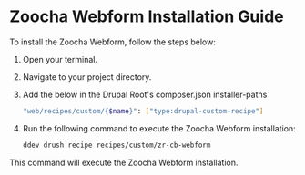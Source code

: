 # Zoocha Webform Installation Guide

To install the Zoocha Webform, follow the steps below:

1. Open your terminal.
2. Navigate to your project directory.
3. Add the below in the Drupal Root's composer.json installer-paths
    ```sh
    "web/recipes/custom/{$name}": ["type:drupal-custom-recipe"]
    ```
4. Run the following command to execute the Zoocha Webform installation:

    ```sh
    ddev drush recipe recipes/custom/zr-cb-webform
    ```

This command will execute the Zoocha Webform installation.
